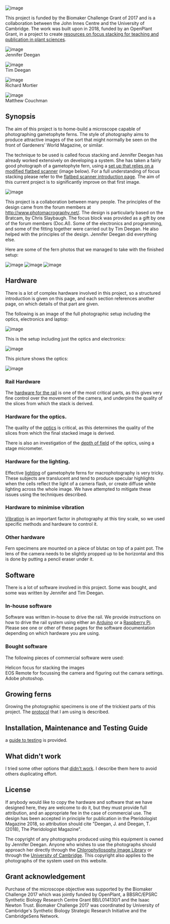 
<img src="images/banner.jpg" alt="image"/>

This project is funded by the Biomaker Challenge Grant of 2017 and is a collaboration between the John Innes Centre and the University of Cambridge. The work was built upon in 2018, funded by an OpenPlant Grant, in a project to create <a href="https://github.com/BioMakers/Gametophyte-Fern-photography-2018/blob/master/README.md"> resources on focus stacking for teaching and publication in plant sciences</a>. 


<img src="images/Jennifer-Deegan.jpg" alt="image"/><br>
Jennifer Deegan<br>

<img src="images/Tim Deegan.jpg" alt="image"/><br>
Tim Deegan<br>

<img src="images/Richard Mortier.jpg" alt="image"/><br>
Richard Mortier<br>

<img src="images/matthew_couchman.jpg" alt="image"/><br>
Matthew Couchman<br>

## Synopsis

The aim of this project is to home-build a microscope capable of photographing gametophyte ferns. The style of photography aims to produce attractive images of the sort that might normally be seen on the front of Gardeners' World Magazine, or similar. 

The technique to be used is called focus stacking and Jennifer Deegan has already worked extensively on developing a system. She has taken a fairly good photograph of a gametophyte fern, using a <a href="/Background.md">set up that relies on a modified flatbed scanner</a> (image below). For a full understanding of focus stacking please refer to the <a href="/Background.md">flatbed scanner introduction page</a>. The aim of this current project is to significantly improve on that first image. 

<img src="images/stackimagetinyweb.jpg" alt="image"/>

This project is a collaboration between many people. The principles of the design came from the forum members at  http://www.photomacrography.net/. The design is particularly based on the Bratcam, by Chris Slaybaugh. The focus block was provided as a gift by one of the forum members (Doc.Al). Some of the electronics and programming, and some of the fitting together were carried out by Tim Deegan. He also helped with the principles of the design. Jennifer Deegan did everything else.

Here are some of the fern photos that we managed to take with the finished setup:

<img src="images/stack3jpg.jpg" alt="image"/>

<img src="images/20171008fernstack.jpg" alt="image"/>

<img src="images/20171009fernstack.jpg" alt="image"/>



## Hardware

There is a lot of complex hardware involved in this project, so a structured introduction is given on this page, and each section references another page, on which details of that part are given. 

The following is an image of the full photographic setup including the optics, electronics and laptop:

<img src="images/IMG_6882.JPG" alt="image"/>

This is the setup including just the optics and electronics:

<img src="images/IMG_6878.JPG" alt="image"/>

This picture shows the optics:

<img src="images/IMG_6876.JPG" alt="image"/>




### Rail Hardware

The <a href="/rail.md"> hardware for the rail</a> is one of the most critical parts, as this gives very fine control over the movement of the camera, and underpins the quality of the slices from which the stack is derived.  

### Hardware for the optics. 

The quality of the <a href="/optics.md"> optics</a> is critical, as this determines the quality of the slices from which the final stacked image is derived. 

There is also an investigation of the <a href="/DepthOfField.md">depth of field</a> of the optics, using a stage micrometer. 

### Hardware for the lighting. 

Effective <a href="/lighting.md">lighting</a> of gametophyte ferns for macrophotography is very tricky. These subjects are translucent and tend to produce specular highlights when the cells reflect the light of a camera flash, or create diffuse white lighting across the whole image. We have attempted to mitigate these issues using the techniques described. 

### Hardware to minimise vibration

<a href="/vibration.md">Vibration</a> is an important factor in photography at this tiny scale, so we used specific methods and hardware to control it.

### Other hardware

Fern specimens are mounted on a piece of blutac on top of a paint pot. The lens of the camera needs to be slightly propped up to be horizontal and this is done by putting a pencil eraser under it. 

## Software

There is a lot of software involved in this project. Some was bought, and some was written by Jennifer and Tim Deegan. 

### In-house software

Software was written in-house to drive the rail. We provide instructions on how to drive the rail system using either an <a href="/ArduinoMethod.md">Arduino</a> or a <a href="/RaspberryPiMethod.md">Raspberry Pi</a>. Please see one or other of these pages for the software documentation depending on which hardware you are using. 

### Bought software

The following pieces of commercial software were used:

Helicon focus for stacking the images<br>
EOS Remote for focussing the camera and figuring out the camara settings. <br>
Adobe photoshop. 

## Growing ferns

Growing the photographic specimens is one of the trickiest parts of this project. The <a href="/GrowingFerns.md"> protocol</a> that I am using is described. 

## Installation, Maintenance and Testing Guide

a <a href="/Test.md"> guide to testing</a> is provided. 

## What didn't work

I tried some other options that <a href="/WhatDidntWork.md">didn't work</a>. I describe them here to avoid others duplicating effort. 

## License

If anybody would like to copy the hardware and software that we have designed here, they are welcome to do it, but they must provide full attribution, and an appropriate fee in the case of commercial use. The design has been accepted in principle for publication in the Pteridologist Magazine 2018, so attribution should cite "Deegan, J. and Deegan, T. (2018), The Pteridologist Magazine". 

The copyright of any photographs produced using this equipment is owned by Jennifer Deegan. Anyone who wishes to use the photographs should approach her directly through the <a href="http://chlorophyllosophyimages.blogspot.co.uk/2016/12/the-chlorophyllosophy-image-library.html"> Chlorophyllosophy Image Library</a> or through the <a href="https://www.plantsci.cam.ac.uk/directory/deegan-jennifer">University of Cambridge</a>. This copyright also applies to the photographs of the system used on this website. 

## Grant acknowledgement

Purchase of the microscope objective was supported by the Biomaker Challenge 2017 which was jointly funded by OpenPlant, a BBSRC/EPSRC Synthetic Biology Research Centre Grant BB/L014130/1 and the Isaac Newton Trust. Biomaker Challenge 2017 was coordinated by University of Cambridge's Synthetic Biology Strategic Research Initiative and the CambridgeSens Network.



